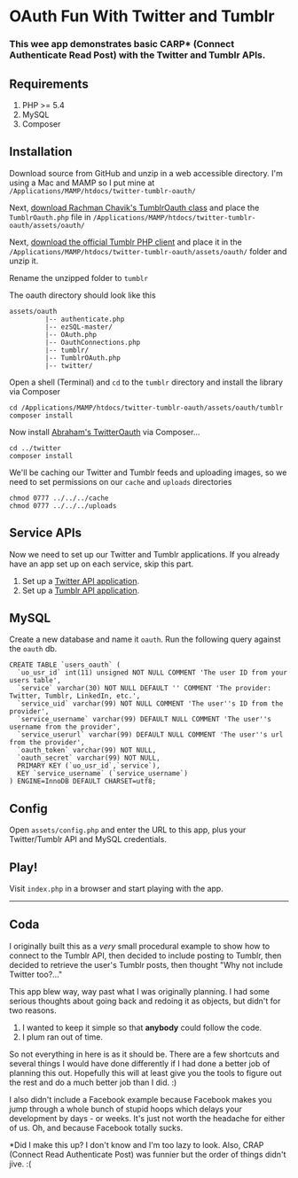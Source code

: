 # OAuth Fun With Twitter and Tumblr

### This wee app demonstrates basic CARP* (Connect Authenticate Read Post) with the Twitter and Tumblr APIs.

## Requirements

1. PHP >= 5.4
2. MySQL
3. Composer

## Installation

Download source from GitHub and unzip in a web accessible directory. I'm using a Mac and MAMP so I put mine at `/Applications/MAMP/htdocs/twitter-tumblr-oauth/`


Next, [download Rachman Chavik's TumblrOauth class](https://github.com/rchavik/) and place the `TumblrOauth.php` file in `/Applications/MAMP/htdocs/twitter-tumblr-oauth/assets/oauth/`

Next, [download the official Tumblr PHP client](https://github.com/tumblr/tumblr.php) and place it in the `/Applications/MAMP/htdocs/twitter-tumblr-oauth/assets/oauth/` folder and unzip it.

Rename the unzipped folder to `tumblr`

The oauth directory should look like this

    assets/oauth
             |-- authenticate.php
             |-- ezSQL-master/             |-- OAuth.php             |-- OauthConnections.php             |-- tumblr/             |-- TumblrOAuth.php             |-- twitter/

Open a shell (Terminal) and `cd` to the `tumblr` directory and install the library via Composer

    cd /Applications/MAMP/htdocs/twitter-tumblr-oauth/assets/oauth/tumblr
    composer install
    
Now install [Abraham's TwitterOauth](http://github.com/abraham/twitteroauth) via Composer...
    
    cd ../twitter
    composer install

We'll be caching our Twitter and Tumblr feeds and uploading images, so we need to set permissions on our `cache` and `uploads` directories
    
    chmod 0777 ../../../cache
    chmod 0777 ../../../uploads


## Service APIs

Now we need to set up our Twitter and Tumblr applications. If you already have an app set up on each service, skip this part.

1. Set up a [Twitter API application](https://apps.twitter.com/app/).
2. Set up a [Tumblr API application](http://www.tumblr.com/oauth/apps).

## MySQL

Create a new database and name it `oauth`. Run the following query against the `oauth` db.
```
CREATE TABLE `users_oauth` (
  `uo_usr_id` int(11) unsigned NOT NULL COMMENT 'The user ID from your users table',
  `service` varchar(30) NOT NULL DEFAULT '' COMMENT 'The provider: Twitter, Tumblr, LinkedIn, etc.',
  `service_uid` varchar(99) NOT NULL COMMENT 'The user''s ID from the provider',
  `service_username` varchar(99) DEFAULT NULL COMMENT 'The user''s username from the provider',
  `service_userurl` varchar(99) DEFAULT NULL COMMENT 'The user''s url from the provider',
  `oauth_token` varchar(99) NOT NULL,
  `oauth_secret` varchar(99) NOT NULL,
  PRIMARY KEY (`uo_usr_id`,`service`),
  KEY `service_username` (`service_username`)
) ENGINE=InnoDB DEFAULT CHARSET=utf8;
```

## Config

Open `assets/config.php` and enter the URL to this app, plus your Twitter/Tumblr API and MySQL credentials.

## Play!

Visit `index.php` in a browser and start playing with the app.


---

## Coda

I originally built this as a *very* small procedural example to show how to connect to the Tumblr API, then decided to include posting to Tumblr, then decided to retrieve the user's Tumblr posts, then thought "Why not include Twitter too?..."

This app blew way, way past what I was originally planning. I had some serious thoughts about going back and redoing it as objects, but didn't for two reasons.

1. I wanted to keep it simple so that **anybody** could follow the code.
2. I plum ran out of time. 

So not everything in here is as it should be. There are a few shortcuts and several things I would have done differently if I had done a better job of planning this out. Hopefully this will at least give you the tools to figure out the rest and do a much better job than I did. :)

I also didn't include a Facebook example because Facebook makes you jump through a whole bunch of stupid hoops which delays your development by days - or weeks. It's just not worth the headache for either of us. Oh, and because Facebook totally sucks.

*Did I make this up? I don't know and I'm too lazy to look. Also, CRAP (Connect Read Authenticate Post) was funnier but the order of things didn't jive. :(